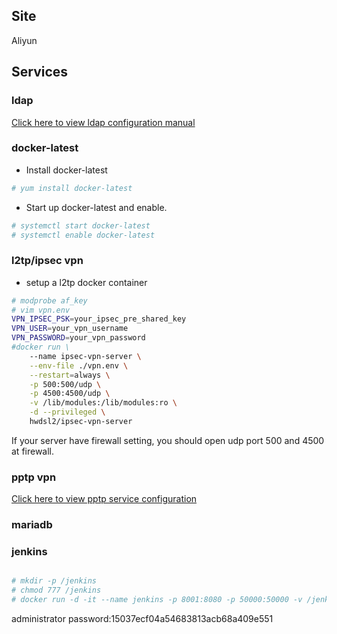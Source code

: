 ## Site
Aliyun

## Services

### ldap
<a href=https://github.com/AlvinWanCN/TechnologyCenter/tree/master/linux/docs/user_management/ldap>Click here to view ldap configuration manual</a>
### docker-latest
- Install docker-latest
```bash
# yum install docker-latest
```
- Start up docker-latest and enable.
```bash
# systemctl start docker-latest
# systemctl enable docker-latest
```
### l2tp/ipsec vpn
- setup a l2tp docker container
```bash
# modprobe af_key
# vim vpn.env
VPN_IPSEC_PSK=your_ipsec_pre_shared_key
VPN_USER=your_vpn_username
VPN_PASSWORD=your_vpn_password
#docker run \
    --name ipsec-vpn-server \
    --env-file ./vpn.env \
    --restart=always \
    -p 500:500/udp \
    -p 4500:4500/udp \
    -v /lib/modules:/lib/modules:ro \
    -d --privileged \
    hwdsl2/ipsec-vpn-server 
```
If your server have firewall setting, you should open udp port 500 and 4500 at firewall.
### pptp vpn

<a href=https://github.com/AlvinWanCN/TechnologyCenter/blob/master/linux/docs/vpn/centos7_pptp_installation.md>Click here to view pptp service configuration</a>

### mariadb


### jenkins

```bash

# mkdir -p /jenkins
# chmod 777 /jenkins
# docker run -d -it --name jenkins -p 8001:8080 -p 50000:50000 -v /jenkins/:/var/jenkins_home -v /etc/localtime:/etc/localtime --restart on-failure jenkins
```
administrator password:15037ecf04a54683813acb68a409e551 </br>


